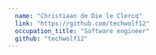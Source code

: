 ```yaml
---
  name: "Christiaan de Die le Clercq"
  link: "https://github.com/techwolf12"
  occupation_title: "Software engineer"
  github: "techwolf12"
---
```

